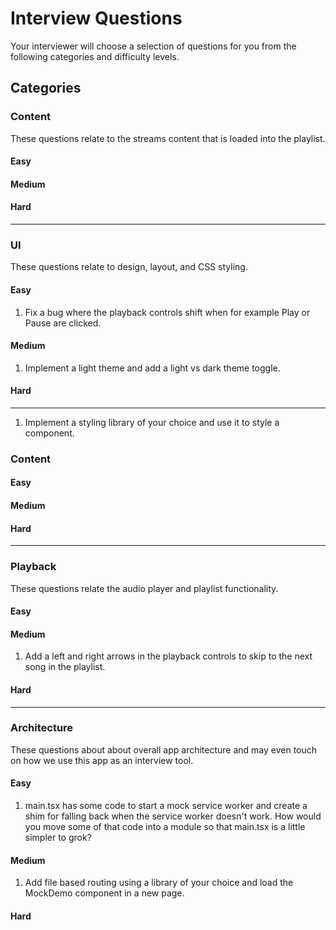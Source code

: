 # Interview Questions

Your interviewer will choose a selection of questions for you from the following categories and difficulty levels.

## Categories

### Content

These questions relate to the streams content that is loaded into the playlist.

#### Easy

#### Medium

#### Hard

---

### UI

These questions relate to design, layout, and CSS styling.

#### Easy

1. Fix a bug where the playback controls shift when for example Play or Pause are clicked.

#### Medium

1. Implement a light theme and add a light vs dark theme toggle.

#### Hard

---

1. Implement a styling library of your choice and use it to style a component.

### Content

#### Easy

#### Medium

#### Hard

---

### Playback

These questions relate the audio player and playlist functionality.

#### Easy

#### Medium

1. Add a left and right arrows in the playback controls to skip to the next song in the playlist.

#### Hard

---

### Architecture

These questions about about overall app architecture and may even touch on how we use this app as an interview tool.

#### Easy

1. main.tsx has some code to start a mock service worker and create a shim for falling back when the service worker doesn't work. How would you move some of that code into a module so that main.tsx is a little simpler to grok?

#### Medium

1. Add file based routing using a library of your choice and load the MockDemo component in a new page.

#### Hard
